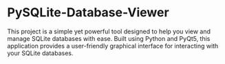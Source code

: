 # PySQLite-Database-Viewer
This project is a simple yet powerful tool designed to help you view and manage SQLite databases with ease. Built using Python and PyQt5, this application provides a user-friendly graphical interface for interacting with your SQLite databases.
